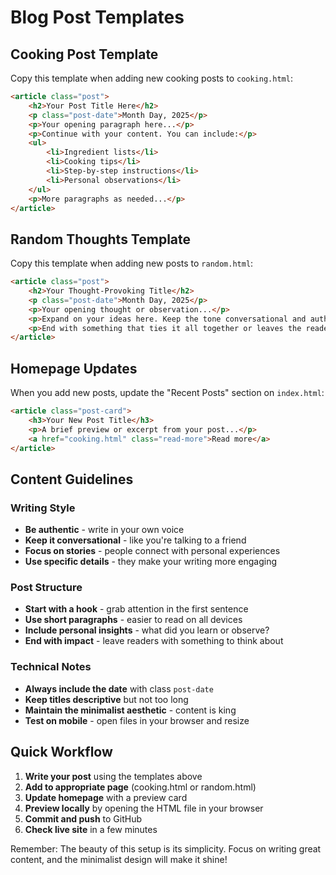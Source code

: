 # Blog Post Templates

## Cooking Post Template

Copy this template when adding new cooking posts to `cooking.html`:

```html
<article class="post">
    <h2>Your Post Title Here</h2>
    <p class="post-date">Month Day, 2025</p>
    <p>Your opening paragraph here...</p>
    <p>Continue with your content. You can include:</p>
    <ul>
        <li>Ingredient lists</li>
        <li>Cooking tips</li>
        <li>Step-by-step instructions</li>
        <li>Personal observations</li>
    </ul>
    <p>More paragraphs as needed...</p>
</article>
```

## Random Thoughts Template

Copy this template when adding new posts to `random.html`:

```html
<article class="post">
    <h2>Your Thought-Provoking Title</h2>
    <p class="post-date">Month Day, 2025</p>
    <p>Your opening thought or observation...</p>
    <p>Expand on your ideas here. Keep the tone conversational and authentic.</p>
    <p>End with something that ties it all together or leaves the reader thinking.</p>
</article>
```

## Homepage Updates

When you add new posts, update the "Recent Posts" section on `index.html`:

```html
<article class="post-card">
    <h3>Your New Post Title</h3>
    <p>A brief preview or excerpt from your post...</p>
    <a href="cooking.html" class="read-more">Read more</a>
</article>
```

## Content Guidelines

### Writing Style
- **Be authentic** - write in your own voice
- **Keep it conversational** - like you're talking to a friend
- **Focus on stories** - people connect with personal experiences
- **Use specific details** - they make your writing more engaging

### Post Structure
- **Start with a hook** - grab attention in the first sentence
- **Use short paragraphs** - easier to read on all devices
- **Include personal insights** - what did you learn or observe?
- **End with impact** - leave readers with something to think about

### Technical Notes
- **Always include the date** with class `post-date`
- **Keep titles descriptive** but not too long
- **Maintain the minimalist aesthetic** - content is king
- **Test on mobile** - open files in your browser and resize

## Quick Workflow

1. **Write your post** using the templates above
2. **Add to appropriate page** (cooking.html or random.html)
3. **Update homepage** with a preview card
4. **Preview locally** by opening the HTML file in your browser
5. **Commit and push** to GitHub
6. **Check live site** in a few minutes

Remember: The beauty of this setup is its simplicity. Focus on writing great content, and the minimalist design will make it shine!

